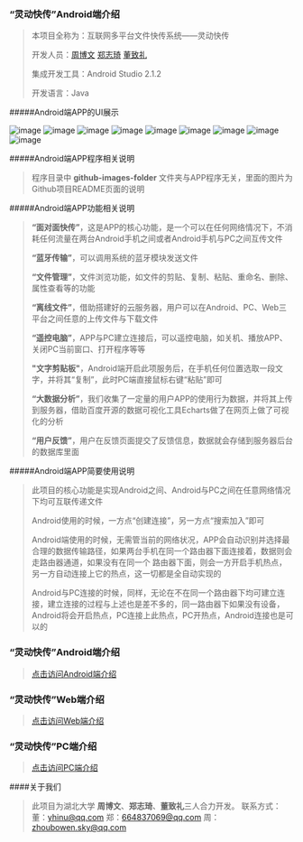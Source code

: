 

### “灵动快传”Android端介绍

> 本项目全称为：互联网多平台文件快传系统——灵动快传
> 
> 开发人员：[周博文][7] [郑志琦][6] [董致礼][8]
> 
> 集成开发工具：Android Studio 2.1.2 
> 
> 开发语言：Java

#####Android端APP的UI展示

![image](https://github.com/zhoubowen-sky/LingDong2.0/blob/master/github-images-folder/loading.jpg)
![image](https://github.com/zhoubowen-sky/LingDong2.0/blob/master/github-images-folder/cebianlan.jpg)
![image](https://github.com/zhoubowen-sky/LingDong2.0/blob/master/github-images-folder/chuansong.jpg)
![image](https://github.com/zhoubowen-sky/LingDong2.0/blob/master/github-images-folder/wenjianguanli.jpg)
![image](https://github.com/zhoubowen-sky/LingDong2.0/blob/master/github-images-folder/yaokongdiannao.jpg)
![image](https://github.com/zhoubowen-sky/LingDong2.0/blob/master/github-images-folder/main.jpg)
![image](https://github.com/zhoubowen-sky/LingDong2.0/blob/master/github-images-folder/feedback.jpg)
![image](https://github.com/zhoubowen-sky/LingDong2.0/blob/master/github-images-folder/trans.jpg)
![image](https://github.com/zhoubowen-sky/LingDong2.0/blob/master/github-images-folder/offlinetrans.jpg)

#####Android端APP程序相关说明

> 程序目录中 **github-images-folder** 文件夹与APP程序无关，里面的图片为Github项目README页面的说明


#####Android端APP功能相关说明

> **“面对面快传”**，这是APP的核心功能，是一个可以在任何网络情况下，不消耗任何流量在两台Android手机之间或者Android手机与PC之间互传文件
> 
> **“蓝牙传输”**，可以调用系统的蓝牙模块发送文件
> 
> **“文件管理”**，文件浏览功能，如文件的剪贴、复制、粘贴、重命名、删除、属性查看等的功能
> 
> **“离线文件”**，借助搭建好的云服务器，用户可以在Android、PC、Web三平台之间任意的上传文件与下载文件
> 
> **“遥控电脑”**，APP与PC建立连接后，可以遥控电脑，如关机、播放APP、关闭PC当前窗口、打开程序等等
> 
> **"文字剪贴板"**，Android端开启此项服务后，在手机任何位置选取一段文字，并将其“复制”，此时PC端直接鼠标右键“粘贴”即可
> 
> **“大数据分析”**，我们收集了一定量的用户APP的使用行为数据，并将其上传到服务器，借助百度开源的数据可视化工具Echarts做了在网页上做了可视化的分析
> 
> **“用户反馈”**，用户在反馈页面提交了反馈信息，数据就会存储到服务器后台的数据库里面


#####Android端APP简要使用说明

>此项目的核心功能是实现Android之间、Android与PC之间在任意网络情况下均可互联传递文件
>
>Android使用的时候，一方点“创建连接”，另一方点“搜索加入”即可
>
>Android端使用的时候，无需管当前的网络状况，APP会自动识别并选择最合理的数据传输路径，如果两台手机在同一个路由器下面连接着，数据则会走路由器通道，如果没有在同一个 路由器下面，则会一方开启手机热点，另一方自动连接上它的热点，这一切都是全自动实现的
>
>Android与PC连接的时候，同样，无论在不在同一个路由器下均可建立连接，建立连接的过程与上述也是差不多的，同一路由器下如果没有设备，Android将会开启热点，PC连接上此热点，PC开热点，Android连接也是可以的
>



### “灵动快传”Android端介绍

> [点击访问Android端介绍][3]

### “灵动快传”Web端介绍

> [点击访问Web端介绍][4]

### “灵动快传”PC端介绍

> [点击访问PC端介绍][5]

####关于我们

>此项目为湖北大学 **周博文**、**郑志琦**、**董致礼**三人合力开发。
>联系方式：
>董：yhinu@qq.com
>郑：664837069@qq.com
>周：zhoubowen.sky@qq.com





[1]:http://www.cnsoftbei.com/bencandy.php?fid=130&aid=1379
[2]:http://www.cnsoftbei.com/
[3]:https://github.com/zhoubowen-sky/LingDong2.0/blob/master/README.md
[4]:https://github.com/zhoubowen-sky/LingDongWeb/blob/master/README.md
[5]:https://github.com/zhoubowen-sky/File-Transmit-pc/blob/master/README.md

[6]:https://github.com/ZhengZhiQI
[7]:https://github.com/zhoubowen-sky
[8]:https://github.com/yhinu

